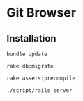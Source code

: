 # Git Browser

## Installation

`bundle update`

`rake db:migrate`

`rake assets:precompile`

`./script/rails server`